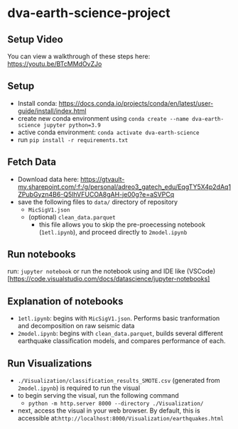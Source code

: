 # dva-earth-science-project

## Setup Video
You can view a walkthrough of these steps here: https://youtu.be/BTcMMdOvZJo

## Setup
- Install conda: https://docs.conda.io/projects/conda/en/latest/user-guide/install/index.html
- create new conda environment using `conda create --name dva-earth-science jupyter python=3.9`
- active conda environment: `conda activate dva-earth-science`
- run `pip install -r requirements.txt`

## Fetch Data

- Download data here: https://gtvault-my.sharepoint.com/:f:/g/personal/adreo3_gatech_edu/EqgTY5X4p2dAq1ZPubGyzn4B6-Q5IhVFUCOA8gAH-je00g?e=aSVPCq
- save the following files to `data/` directory of repository
  - `MicSigV1.json`
  - (optional) `clean_data.parquet`
    - this file allows you to skip the pre-proecessing notebook (`1etl.ipynb`), and proceed directly to `2model.ipynb`

## Run notebooks
run: `jupyter notebook` or run the notebook using and IDE like (VSCode)[https://code.visualstudio.com/docs/datascience/jupyter-notebooks]

## Explanation of notebooks

- `1etl.ipynb`: begins with `MicSigV1.json`. Performs basic tranformation and decomposition on raw seismic data
- `2model.ipynb`: begins with `clean_data.parquet`, builds several different earthquake classification models, and compares performance of each.

## Run Visualizations
- `./Visualization/classification_results_SMOTE.csv` (generated from `2model.ipynb`) is required to run the visual
- to begin serving the visual, run the following command
  -  `python -m http.server 8000 --directory ./Visualization/`
- next, access the visual in your web browser. By default, this is accessible at:`http://localhost:8000/Visualization/earthquakes.html`
